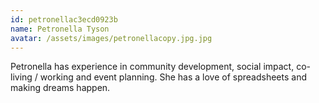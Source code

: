 ```yaml
---
id: petronellac3ecd0923b
name: Petronella Tyson
avatar: /assets/images/petronellacopy.jpg.jpg
---
```


Petronella has experience in community development, social impact, co-living / working and event planning. She has a love of spreadsheets and making dreams happen.
